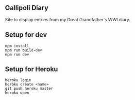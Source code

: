 Gallipoli Diary
---

Site to display entries from my Great Grandfather's WWI diary.



Setup for dev
---
```
npm install
npm run build-dev
npm run dev

```

Setup for Heroku
---
```
heroku login
heroku create <name>
git push heroku master
heroku open
```
